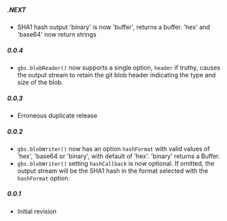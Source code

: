 ##### .NEXT

* SHA1 hash output 'binary' is now 'buffer', returns a buffer. 'hex' and 'base64' now return strings

##### 0.0.4

* `gbs.blobReader()` now supports a single option, `header` if truthy, causes the output stream to retain the git blob header indicating the type and size of the blob.

##### 0.0.3

* Erroneous duplicate release

##### 0.0.2

* `gbs.blobWriter()` now has an option `hashFormat` with valid values of 'hex', 'base64 or 'binary', with default of 'hex'.  'binary' returns a Buffer.
* `gbs.blobWriter()` setting `hashCallback` is now optional. If omitted, the output stream will be the SHA1 hash in the format selected with the `hashFormat` option.

##### 0.0.1

* Initial revision
